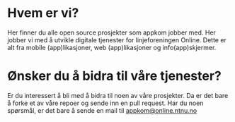 # Hvem er vi?

Her finner du alle open source prosjekter som appkom jobber med. Her  jobber vi med å utvikle digitale tjenester for linjeforeningen Online. Dette er alt fra mobile (app)likasjoner, web (app)likasjoner og info(app)skjermer. 


# Ønsker du å bidra til våre tjenester?

Er du interessert å bli med å bidra til noen av våre  prosjekter. Da er det bare å forke et av våre repoer og sende inn en pull request. Har du noen spørsmål, er det bare å sende en mail til appkom@online.ntnu.no
